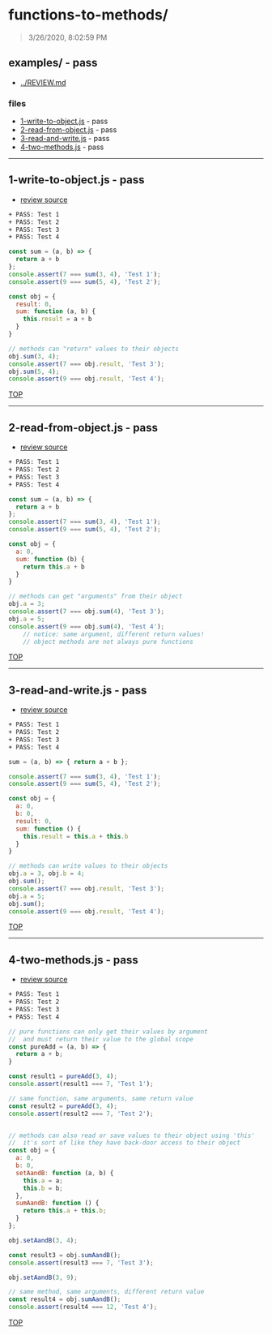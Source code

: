 # functions-to-methods/

> 3/26/2020, 8:02:59 PM 

## examples/ - pass

* [../REVIEW.md](../REVIEW.md)

### files

* [1-write-to-object.js](#1-write-to-objectjs---pass) - pass
* [2-read-from-object.js](#2-read-from-objectjs---pass) - pass
* [3-read-and-write.js](#3-read-and-writejs---pass) - pass
* [4-two-methods.js](#4-two-methodsjs---pass) - pass

---

## 1-write-to-object.js - pass

* [review source](1-write-to-object.js)

```txt
+ PASS: Test 1
+ PASS: Test 2
+ PASS: Test 3
+ PASS: Test 4
```

```js
const sum = (a, b) => {
  return a + b
};
console.assert(7 === sum(3, 4), 'Test 1');
console.assert(9 === sum(5, 4), 'Test 2');

const obj = {
  result: 0,
  sum: function (a, b) {
    this.result = a + b
  }
}

// methods can "return" values to their objects
obj.sum(3, 4);
console.assert(7 === obj.result, 'Test 3');
obj.sum(5, 4);
console.assert(9 === obj.result, 'Test 4');

```

[TOP](#functions-to-methods)

---

## 2-read-from-object.js - pass

* [review source](2-read-from-object.js)

```txt
+ PASS: Test 1
+ PASS: Test 2
+ PASS: Test 3
+ PASS: Test 4
```

```js
const sum = (a, b) => {
  return a + b
};
console.assert(7 === sum(3, 4), 'Test 1');
console.assert(9 === sum(5, 4), 'Test 2');

const obj = {
  a: 0,
  sum: function (b) {
    return this.a + b
  }
}

// methods can get "arguments" from their object
obj.a = 3;
console.assert(7 === obj.sum(4), 'Test 3');
obj.a = 5;
console.assert(9 === obj.sum(4), 'Test 4');
    // notice: same argument, different return values!
    // object methods are not always pure functions

```

[TOP](#functions-to-methods)

---

## 3-read-and-write.js - pass

* [review source](3-read-and-write.js)

```txt
+ PASS: Test 1
+ PASS: Test 2
+ PASS: Test 3
+ PASS: Test 4
```

```js
sum = (a, b) => { return a + b };

console.assert(7 === sum(3, 4), 'Test 1');
console.assert(9 === sum(5, 4), 'Test 2');

const obj = {
  a: 0,
  b: 0,
  result: 0,
  sum: function () {
    this.result = this.a + this.b
  }
}

// methods can write values to their objects
obj.a = 3, obj.b = 4;
obj.sum();
console.assert(7 === obj.result, 'Test 3');
obj.a = 5;
obj.sum();
console.assert(9 === obj.result, 'Test 4');

```

[TOP](#functions-to-methods)

---

## 4-two-methods.js - pass

* [review source](4-two-methods.js)

```txt
+ PASS: Test 1
+ PASS: Test 2
+ PASS: Test 3
+ PASS: Test 4
```

```js
// pure functions can only get their values by argument
//  and must return their value to the global scope
const pureAdd = (a, b) => {
  return a + b;
}

const result1 = pureAdd(3, 4);
console.assert(result1 === 7, 'Test 1');

// same function, same arguments, same return value
const result2 = pureAdd(3, 4);
console.assert(result2 === 7, 'Test 2');


// methods can also read or save values to their object using 'this'
//  it's sort of like they have back-door access to their object
const obj = {
  a: 0,
  b: 0,
  setAandB: function (a, b) {
    this.a = a;
    this.b = b;
  },
  sumAandB: function () {
    return this.a + this.b;
  }
};

obj.setAandB(3, 4);

const result3 = obj.sumAandB();
console.assert(result3 === 7, 'Test 3');

obj.setAandB(3, 9);

// same method, same arguments, different return value
const result4 = obj.sumAandB();
console.assert(result4 === 12, 'Test 4');

```

[TOP](#functions-to-methods)

